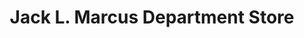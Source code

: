 ---
title: "Jack L. Marcus Department Store"
url: /milwaukee/jack-l-marcus-department-store/
shop: department store
---
